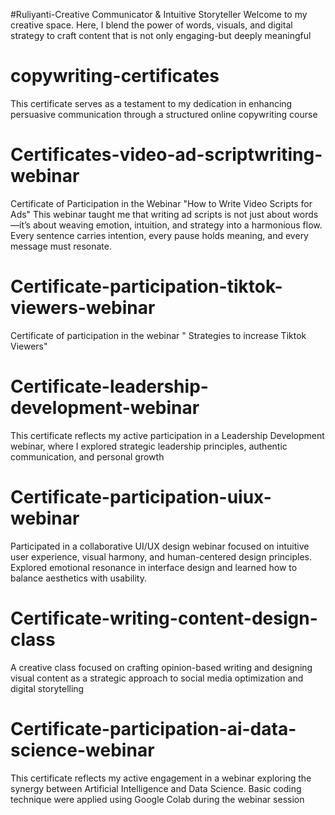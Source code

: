 #Ruliyanti-Creative Communicator & Intuitive Storyteller
Welcome to my creative space. Here, I blend the power of words, visuals, and digital strategy to craft content that is not only engaging-but deeply meaningful
# copywriting-certificates
This certificate serves as a testament to my dedication in enhancing persuasive communication through a structured online copywriting course
# Certificates-video-ad-scriptwriting-webinar
Certificate of Participation in the Webinar "How to Write Video Scripts for Ads" This webinar taught me that writing ad scripts is not just about words—it’s about weaving emotion, intuition, and strategy into a harmonious flow.  
Every sentence carries intention, every pause holds meaning, and every message must resonate.
# Certificate-participation-tiktok-viewers-webinar
Certificate of participation in the webinar " Strategies to increase Tiktok Viewers" 
# Certificate-leadership-development-webinar
This certificate reflects my active participation in a Leadership Development webinar, where I explored strategic leadership principles, authentic communication, and personal growth
# Certificate-participation-uiux-webinar
Participated in a collaborative UI/UX design webinar focused on intuitive user experience, visual harmony, and human-centered design principles.  
Explored emotional resonance in interface design and learned how to balance aesthetics with usability.
# Certificate-writing-content-design-class
A creative class focused on crafting opinion-based writing and designing visual content as a strategic approach to social media optimization and digital storytelling
# Certificate-participation-ai-data-science-webinar
This certificate reflects my active engagement in a webinar exploring the synergy between Artificial Intelligence and Data Science. Basic coding technique were applied using Google Colab during the webinar session

